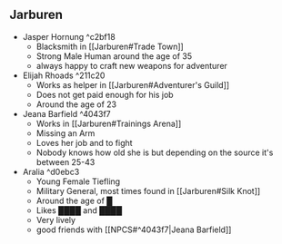 ## Jarburen
- Jasper Hornung ^c2bf18
	- Blacksmith in [[Jarburen#Trade Town]]
	- Strong Male Human around the age of 35
	- always happy to craft new weapons for adventurer
- Elijah Rhoads  ^211c20
	- Works as helper in [[Jarburen#Adventurer's Guild]]
	- Does not get paid enough for his job
	- Around the age of 23
- Jeana Barfield ^4043f7
	- Works in [[Jarburen#Trainings Arena]]
	- Missing an Arm
	- Loves her job and to fight
	- Nobody knows how old she is but depending on the source it's between 25-43
- Aralia ^d0ebc3
	- Young Female Tiefling
	- Military General, most times found in [[Jarburen#Silk Knot]]
	- Around the age of █
	- Likes ████ and ████
	- Very lively
	- good friends with [[NPCS#^4043f7|Jeana Barfield]]